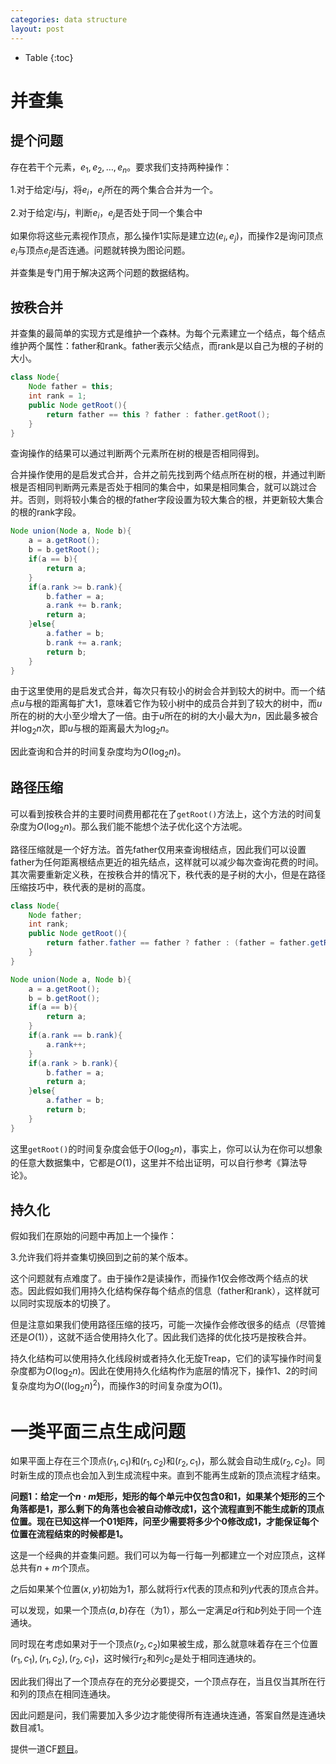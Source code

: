 ```yaml
---
categories: data structure
layout: post
---
```


- Table
{:toc}
# 并查集

## 提个问题

存在若干个元素，$e_1,e_2,\ldots,e_n$。要求我们支持两种操作：

1.对于给定$i$与$j$，将$e_i$，$e_j$所在的两个集合合并为一个。

2.对于给定$i$与$j$，判断$e_i$，$e_j$是否处于同一个集合中

如果你将这些元素视作顶点，那么操作1实际是建立边$(e_i, e_j)$，而操作2是询问顶点$e_i$与顶点$e_j$是否连通。问题就转换为图论问题。



并查集是专门用于解决这两个问题的数据结构。

## 按秩合并

并查集的最简单的实现方式是维护一个森林。为每个元素建立一个结点，每个结点维护两个属性：father和rank。father表示父结点，而rank是以自己为根的子树的大小。

```java
class Node{
    Node father = this;
    int rank = 1;
    public Node getRoot(){
        return father == this ? father : father.getRoot();
    }
}
```

查询操作的结果可以通过判断两个元素所在树的根是否相同得到。

合并操作使用的是启发式合并，合并之前先找到两个结点所在树的根，并通过判断根是否相同判断两元素是否处于相同的集合中，如果是相同集合，就可以跳过合并。否则，则将较小集合的根的father字段设置为较大集合的根，并更新较大集合的根的rank字段。

```java
Node union(Node a, Node b){
    a = a.getRoot();
    b = b.getRoot();
    if(a == b){
        return a;
    }
    if(a.rank >= b.rank){
        b.father = a;
        a.rank += b.rank;
        return a;
    }else{
        a.father = b;
        b.rank += a.rank;
        return b;
    }
}
```

由于这里使用的是启发式合并，每次只有较小的树会合并到较大的树中。而一个结点$u$与根的距离每扩大1，意味着它作为较小树中的成员合并到了较大的树中，而$u$所在的树的大小至少增大了一倍。由于$u$所在的树的大小最大为$n$，因此最多被合并$\log_2n$次，即$u$与根的距离最大为$\log_2n$。

因此查询和合并的时间复杂度均为$O(\log_2n)$。

## 路径压缩

可以看到按秩合并的主要时间费用都花在了`getRoot()`方法上，这个方法的时间复杂度为$O(\log_2n)$。那么我们能不能想个法子优化这个方法呢。

路径压缩就是一个好方法。首先father仅用来查询根结点，因此我们可以设置father为任何距离根结点更近的祖先结点，这样就可以减少每次查询花费的时间。其次需要重新定义秩，在按秩合并的情况下，秩代表的是子树的大小，但是在路径压缩技巧中，秩代表的是树的高度。

```java
class Node{
    Node father;
	int rank;
    public Node getRoot(){
        return father.father == father ? father : (father = father.getRoot());
    }
}
```

```java
Node union(Node a, Node b){
    a = a.getRoot();
    b = b.getRoot();
    if(a == b){
        return a;
    }
    if(a.rank == b.rank){
        a.rank++;
    }
    if(a.rank > b.rank){
        b.father = a;
        return a;
    }else{
        a.father = b;
        return b;
    }
}
```

这里`getRoot()`的时间复杂度会低于$O(\log_2n)$，事实上，你可以认为在你可以想象的任意大数据集中，它都是$O(1)$，这里并不给出证明，可以自行参考《算法导论》。

## 持久化

假如我们在原始的问题中再加上一个操作：

3.允许我们将并查集切换回到之前的某个版本。



这个问题就有点难度了。由于操作2是读操作，而操作1仅会修改两个结点的状态。因此假如我们用持久化结构保存每个结点的信息（father和rank），这样就可以同时实现版本的切换了。

但是注意如果我们使用路径压缩的技巧，可能一次操作会修改很多的结点（尽管摊还是$O(1)$），这就不适合使用持久化了。因此我们选择的优化技巧是按秩合并。

持久化结构可以使用持久化线段树或者持久化无旋Treap，它们的读写操作时间复杂度都为$O(\log_2n)$。因此在使用持久化结构作为底层的情况下，操作1、2的时间复杂度均为$O((\log_2n)^2)$，而操作3的时间复杂度为$O(1)$。

# 一类平面三点生成问题

如果平面上存在三个顶点$(r_1,c_1)$和$(r_1,c_2)$和$(r_2,c_1)$，那么就会自动生成$(r_2,c_2)$。同时新生成的顶点也会加入到生成流程中来。直到不能再生成新的顶点流程才结束。

**问题1：给定一个$n\cdot m$矩形，矩形的每个单元中仅包含0和1，如果某个矩形的三个角落都是1，那么剩下的角落也会被自动修改成1，这个流程直到不能生成新的顶点位置。现在已知这样一个01矩阵，问至少需要将多少个0修改成1，才能保证每个位置在流程结束的时候都是1。**

这是一个经典的并查集问题。我们可以为每一行每一列都建立一个对应顶点，这样总共有$n+m$个顶点。

之后如果某个位置$(x,y)$初始为1，那么就将行$x$代表的顶点和列$y$代表的顶点合并。

可以发现，如果一个顶点$(a,b)$存在（为1），那么一定满足$a$行和$b$列处于同一个连通块。

同时现在考虑如果对于一个顶点$(r_2,c_2)$如果被生成，那么就意味着存在三个位置$(r_1,c_1),(r_1,c_2),(r_2,c_1)$，这时候行$r_2$和列$c_2$是处于相同连通块的。

因此我们得出了一个顶点存在的充分必要提交，一个顶点存在，当且仅当其所在行和列的顶点在相同连通块。

因此问题是问，我们需要加入多少边才能使得所有连通块连通，答案自然是连通块数目减1。

提供一道CF[题目](https://codeforces.com/contest/1012/problem/B)。